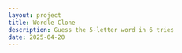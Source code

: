 ```yaml
---
layout: project
title: Wordle Clone
description: Guess the 5‑letter word in 6 tries
date: 2025-04-20
---
```


<div style="display:flex;justify-content:center;margin:20px 0;">
  <div id="board"></div>
</div>

<div style="text-align:center;margin:10px 0;">
  <span id="message"></span>
</div>

<style>
  #board {display:grid;grid-template-rows:repeat(6,1fr);gap:4px;width:260px}
  .row   {display:grid;grid-template-columns:repeat(5,1fr);gap:4px}
  .tile  {width:48px;height:48px;border:2px solid #d3d6da;
          display:flex;align-items:center;justify-content:center;
          font:20px/1 monospace;text-transform:uppercase}
  .correct   {background:#6aaa64;color:#fff;border:none}
  .present   {background:#c9b458;color:#fff;border:none}
  .absent    {background:#787c7e;color:#fff;border:none}
</style>

<script>
  // --- config ----------------------------------------------------
  const WORDS = ["apple","grape","melon","berry","peach","mango","lemon","plums"];
  const TARGET = WORDS[Math.floor(Math.random()*WORDS.length)];
  const ROWS = 6, COLS = 5;
  // ---------------------------------------------------------------

  const board = document.getElementById('board');
  const msg   = document.getElementById('message');
  let currentRow = 0, currentCol = 0, grid = [];

  // build board
  for (let r = 0; r < ROWS; r++) {
    const row = document.createElement('div');
    row.className = 'row';
    grid[r] = [];
    for (let c = 0; c < COLS; c++) {
      const tile = document.createElement('div');
      tile.className = 'tile';
      row.appendChild(tile);
      grid[r][c] = tile;
    }
    board.appendChild(row);
  }

  function showMessage(text) {
    msg.textContent = text;
    setTimeout(() => msg.textContent = '', 1500);
  }

  function evaluateRow(guess) {
    const freq = {};
    for (const ch of TARGET) freq[ch] = (freq[ch] || 0) + 1;

    // first pass – correct
    for (let i = 0; i < COLS; i++) {
      const tile = grid[currentRow][i];
      if (guess[i] === TARGET[i]) {
        tile.classList.add('correct');
        freq[guess[i]]--;
      }
    }
    // second pass – present / absent
    for (let i = 0; i < COLS; i++) {
      const tile = grid[currentRow][i];
      if (tile.classList.contains('correct')) continue;
      const ch = guess[i];
      if (freq[ch] > 0) {
        tile.classList.add('present');
        freq[ch]--;
      } else {
        tile.classList.add('absent');
      }
    }
  }

  document.addEventListener('keydown', (e) => {
    if (currentRow >= ROWS) return; // game over
    const key = e.key.toLowerCase();

    if (key === 'backspace' && currentCol > 0) {
      currentCol--;
      grid[currentRow][currentCol].textContent = '';
      return;
    }

    if (key === 'enter') {
      if (currentCol !== COLS) { showMessage('5 letters'); return; }
      const guess = Array.from(grid[currentRow]).map(t => t.textContent.toLowerCase()).join('');
      if (!WORDS.includes(guess)) { showMessage('not in list'); return; }

      evaluateRow(guess);
      if (guess === TARGET) { showMessage('You win!'); currentRow = ROWS; return; }
      currentRow++; currentCol = 0;
      if (currentRow === ROWS) { showMessage(`Answer: ${TARGET.toUpperCase()}`); }
      return;
    }

    if (/^[a-z]$/.test(key) && currentCol < COLS) {
      grid[currentRow][currentCol].textContent = key;
      currentCol++;
    }
  });
</script>